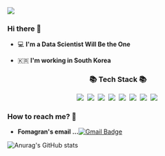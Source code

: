 <img src="https://capsule-render.vercel.app/api?type=waving&color=auto&height=300&section=header&text=Dong%20Hyun's%20portfolio&20fontSize=60&fontColor=FFFFFF" />


### Hi there 👋

 - 💻   **I'm a Data Scientist Will Be the One**    

 - 🇰🇷  **I'm working in South Korea**

<h3 align="center">📚 Tech Stack 📚</h3>
<p align="center">
 <img src="https://img.shields.io/badge/Python-3766AB?style=flat-square&logo=Python&logoColor=white"/></a>&nbsp
 <img src="https://img.shields.io/badge/Oracle-F80000?style=flat-square&logo=Oracle&logoColor=white"/></a>&nbsp
 <img src="https://img.shields.io/badge/R-276DC3?style=flat-square&logo=R&logoColor=white"/></a>&nbsp
 <img src="https://img.shields.io/badge/Jupyter-F37626?style=flat-square&logo=Jupyter&logoColor=white"/></a>&nbsp
 <img src="https://img.shields.io/badge/Anaconda-44A833?style=flat-square&logo=Anaconda&logoColor=white"/></a>&nbsp
 <img src="https://img.shields.io/badge/GitHub-181717?style=flat-square&logo=GitHub&logoColor=white"/></a>&nbsp
 <img src="https://img.shields.io/badge/Notion-000000?style=flat-square&logo=Notion&logoColor=white"/></a>&nbsp
 <img src="https://img.shields.io/badge/Adobe Illustrator-FF9A00?style=flat-square&logo=Adobe Illustrator&logoColor=white"/></a>&nbsp

### How to reach me? 🤔

-   **Fomagran's email ...**[![Gmail Badge](https://img.shields.io/badge/Gmail-d14836?style=flat-square&logo=Gmail&logoColor=white&link=mailto:ehdgus662@gmail.com)](mailto:ehdgus662@gmail.com)




![Anurag's GitHub stats](https://github-readme-stats.vercel.app/api?username=canh96&show_icons=true&theme=transparent)
